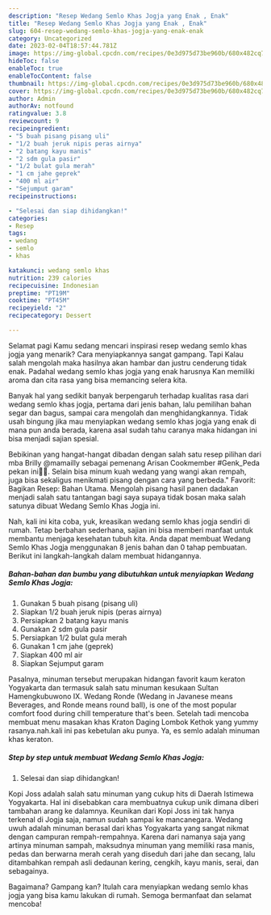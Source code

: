 ```yaml
---
description: "Resep Wedang Semlo Khas Jogja yang Enak , Enak"
title: "Resep Wedang Semlo Khas Jogja yang Enak , Enak"
slug: 604-resep-wedang-semlo-khas-jogja-yang-enak-enak
category: Uncategorized
date: 2023-02-04T18:57:44.781Z
image: https://img-global.cpcdn.com/recipes/0e3d975d73be960b/680x482cq70/wedang-semlo-khas-jogja-foto-resep-utama.jpg
hideToc: false
enableToc: true
enableTocContent: false
thumbnail: https://img-global.cpcdn.com/recipes/0e3d975d73be960b/680x482cq70/wedang-semlo-khas-jogja-foto-resep-utama.jpg
cover: https://img-global.cpcdn.com/recipes/0e3d975d73be960b/680x482cq70/wedang-semlo-khas-jogja-foto-resep-utama.jpg
author: Admin
authorAv: notfound
ratingvalue: 3.8
reviewcount: 9
recipeingredient:
- "5 buah pisang pisang uli"
- "1/2 buah jeruk nipis peras airnya"
- "2 batang kayu manis"
- "2 sdm gula pasir"
- "1/2 bulat gula merah"
- "1 cm jahe geprek"
- "400 ml air"
- "Sejumput garam"
recipeinstructions:

- "Selesai dan siap dihidangkan!"
categories:
- Resep
tags:
- wedang
- semlo
- khas

katakunci: wedang semlo khas 
nutrition: 239 calories
recipecuisine: Indonesian
preptime: "PT19M"
cooktime: "PT45M"
recipeyield: "2"
recipecategory: Dessert

---
```



Selamat pagi Kamu sedang mencari inspirasi resep wedang semlo khas jogja yang menarik? Cara menyiapkannya sangat gampang. Tapi Kalau salah mengolah maka hasilnya akan hambar dan justru cenderung tidak enak. Padahal wedang semlo khas jogja yang enak harusnya Kan memiliki aroma dan cita rasa yang bisa memancing selera kita.


Banyak hal yang sedikit banyak berpengaruh terhadap kualitas rasa dari wedang semlo khas jogja, pertama dari jenis bahan, lalu pemilihan bahan segar dan bagus, sampai cara mengolah dan menghidangkannya. Tidak usah bingung jika mau menyiapkan wedang semlo khas jogja yang enak di mana pun anda berada, karena asal sudah tahu caranya maka hidangan ini bisa menjadi sajian spesial.

Bebikinan yang hangat-hangat dibadan dengan salah satu resep pilihan dari mba Brilly @mamailly sebagai pemenang Arisan Cookmember #Genk_Peda pekan ini👏👏. Selain bisa minum kuah wedang yang wangi akan rempah, juga bisa sekaligus menikmati pisang dengan cara yang berbeda.&#34; Favorit: Bagikan Resep: Bahan Utama. Mengolah pisang hasil panen dadakan menjadi salah satu tantangan bagi saya supaya tidak bosan maka salah satunya dibuat Wedang Semlo Khas Jogja ini.


Nah, kali ini kita coba, yuk, kreasikan wedang semlo khas jogja sendiri di rumah. Tetap berbahan sederhana, sajian ini bisa memberi manfaat untuk membantu menjaga kesehatan tubuh kita. Anda dapat membuat Wedang Semlo Khas Jogja menggunakan 8 jenis bahan dan 0 tahap pembuatan. Berikut ini langkah-langkah dalam membuat hidangannya.

<!--inarticleads1-->

##### Bahan-bahan dan bumbu yang dibutuhkan untuk menyiapkan Wedang Semlo Khas Jogja:

1. Gunakan 5 buah pisang (pisang uli)
1. Siapkan 1/2 buah jeruk nipis (peras airnya)
1. Persiapkan 2 batang kayu manis
1. Gunakan 2 sdm gula pasir
1. Persiapkan 1/2 bulat gula merah
1. Gunakan 1 cm jahe (geprek)
1. Siapkan 400 ml air
1. Siapkan Sejumput garam


Pasalnya, minuman tersebut merupakan hidangan favorit kaum keraton Yogyakarta dan termasuk salah satu minuman kesukaan Sultan Hamengkubuwono IX. Wedang Ronde (Wedang in Javanese means Beverages, and Ronde means round ball), is one of the most popular comfort food during chill temperature that&#39;s been. Setelah tadi mencoba membuat menu masakan khas Kraton Daging Lombok Kethok yang yummy rasanya.nah.kali ini pas kebetulan aku punya. Ya, es semlo adalah minuman khas keraton. 

<!--inarticleads2-->

##### Step by step untuk membuat Wedang Semlo Khas Jogja:


1. Selesai dan siap dihidangkan!

Kopi Joss adalah salah satu minuman yang cukup hits di Daerah Istimewa Yogyakarta. Hal ini disebabkan cara membuatnya cukup unik dimana diberi tambahan arang ke dalamnya. Keunikan dari Kopi Joss ini tak hanya terkenal di Jogja saja, namun sudah sampai ke mancanegara. Wedang uwuh adalah minuman berasal dari khas Yogyakarta yang sangat nikmat dengan campuran rempah-rempahnya. Karena dari namanya saja yang artinya minuman sampah, maksudnya minuman yang memiliki rasa manis, pedas dan berwarna merah cerah yang diseduh dari jahe dan secang, lalu ditambahkan rempah asli dedaunan kering, cengkih, kayu manis, serai, dan sebagainya. 

Bagaimana? Gampang kan? Itulah cara menyiapkan wedang semlo khas jogja yang bisa kamu lakukan di rumah. Semoga bermanfaat dan selamat mencoba!
